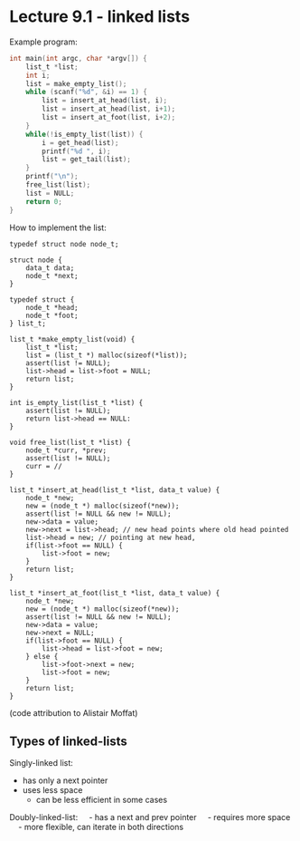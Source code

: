 # Lecture 9.1 - linked lists

Example program:

```c
int main(int argc, char *argv[]) {
    list_t *list;
    int i;
    list = make_empty_list();
    while (scanf("%d", &i) == 1) {
        list = insert_at_head(list, i);
        list = insert_at_head(list, i+1);
        list = insert_at_foot(list, i+2);
    }
    while(!is_empty_list(list)) {
        i = get_head(list);
        printf("%d ", i);
        list = get_tail(list);
    }
    printf("\n");
    free_list(list);
    list = NULL;
    return 0;
}
```

How to implement the list:

```
typedef struct node node_t;

struct node {
    data_t data;
    node_t *next;
}

typedef struct {
    node_t *head;
    node_t *foot;
} list_t;

list_t *make_empty_list(void) {
    list_t *list;
    list = (list_t *) malloc(sizeof(*list));
    assert(list != NULL);
    list->head = list->foot = NULL;
    return list;
}

int is_empty_list(list_t *list) {
    assert(list != NULL);
    return list->head == NULL:
}

void free_list(list_t *list) {
    node_t *curr, *prev;
    assert(list != NULL);
    curr = //
}

list_t *insert_at_head(list_t *list, data_t value) {
    node_t *new;
    new = (node_t *) malloc(sizeof(*new));
    assert(list != NULL && new != NULL);
    new->data = value;
    new->next = list->head; // new head points where old head pointed
    list->head = new; // pointing at new head,
    if(list->foot == NULL) {
        list->foot = new;
    }
    return list;
}

list_t *insert_at_foot(list_t *list, data_t value) {
    node_t *new;
    new = (node_t *) malloc(sizeof(*new));
    assert(list != NULL && new != NULL);
    new->data = value;
    new->next = NULL;
    if(list->foot == NULL) {
        list->head = list->foot = new;
    } else {
        list->foot->next = new;
        list->foot = new;
    }
    return list;
}
```

(code attribution to Alistair Moffat)





## Types of linked-lists

Singly-linked list:
   - has only a next pointer
- uses less space
   - can be less efficient in some cases

Doubly-linked-list:
    - has a next and prev pointer
    - requires more space
    - more flexible, can iterate in both directions



